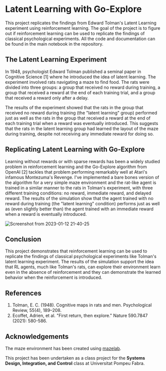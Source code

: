 # Latent Learning with Go-Explore
This project replicates the findings from Edward Tolman's Latent Learning experiment using reinforcement learning. The goal of the project is to figure out if reinforcement learning can be used to replicate the findings of classical psychological experiments. All the code and documentation can be found in the main notebook in the repository. 

## The Latent Learning Experiment
In 1948, psychologist Edward Tolman published a seminal paper in Cognitive Science [1] where he introduced the idea of latent learning. The experiment involved rats navigating a maze to find food. The rats were divided into three groups: a group that received no reward during training, a group that received a reward at the end of each training trial, and a group that received a reward only after a delay.

The results of the experiment showed that the rats in the group that received no reward during training (the "latent learning" group) performed just as well as the rats in the group that received a reward at the end of each training trial when a reward was eventually introduced. This suggests that the rats in the latent learning group had learned the layout of the maze during training, despite not receiving any immediate reward for doing so.

## Replicating Latent Learning with Go-Explore
Learning without rewards or with sparse rewards has been a widely studied problem in reinforcement learning and the Go-Explore algorithm from OpenAI [2] tackles that problem performing remarkably well at Atari's infamous Montezuma's Revenge. I've implemented a bare bones version of the algorithm for a very simple maze environment and the rat-like agent is trained in a similar manner to the rats in Tolman's experiment, with three different training conditions: no reward, immediate reward, and delayed reward. The results of the simulation show that the agent trained with no reward during training (the "latent learning" condition) performs just as well as (even slightly better than) the agent trained with an immediate reward when a reward is eventually introduced.

![Screenshot from 2023-01-12 21-40-25](https://user-images.githubusercontent.com/70520320/212176400-e8249361-e8af-44e0-ad03-9627eea44937.png)

## Conclusion
This project demonstrates that reinforcement learning can be used to replicate the findings of classical psychological experiments like Tolman's latent learning experiment. The results of the simulation support the idea that RL agents, much like Tolman's rats, can explore their environment learn even in the absence of reinforcement and they can demonstrate the learned behavior when the reinforcement is introduced.

## References
1. Tolman, E. C. (1948). Cognitive maps in rats and men. Psychological Review, 55(4), 189–208.
2. Ecoffet, Adrien, et al. "First return, then explore." Nature 590.7847 (2021): 580-586.

## Acknowledgements 
The maze environment has been created using [mazelab](https://github.com/zuoxingdong/mazelab). 

This project has been undertaken as a class project for the **Systems Design, Integration, and Control** class at Universitat Pompeu Fabra. 
